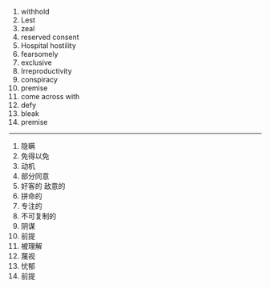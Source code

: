 1. withhold
2. Lest
3. zeal
4. reserved consent
5. Hospital hostility
6. fearsomely
7. exclusive
8. Irreproductivity
9. conspiracy
10. premise
11. come across with
12. defy
13. bleak
14. premise



***

1. 隐瞒
2. 免得以免
3. 动机
4. 部分同意
5. 好客的 敌意的
6. 拼命的
7. 专注的
8. 不可复制的
9. 阴谋
10. 前提
11. 被理解
12. 蔑视
13. 忧郁
14. 前提




